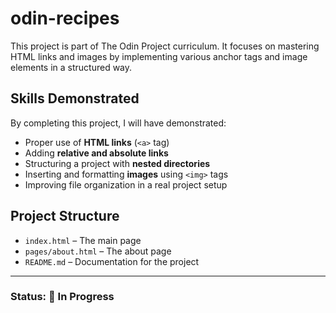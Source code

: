 # odin-recipes

This project is part of The Odin Project curriculum. It focuses on mastering HTML links and images by implementing various anchor tags and image elements in a structured way.

## Skills Demonstrated
By completing this project, I will have demonstrated:
- Proper use of **HTML links** (`<a>` tag)
- Adding **relative and absolute links**
- Structuring a project with **nested directories**
- Inserting and formatting **images** using `<img>` tags
- Improving file organization in a real project setup

## Project Structure
- `index.html` – The main page
- `pages/about.html` – The about page
- `README.md` – Documentation for the project

---

### Status: 🚀 In Progress  
